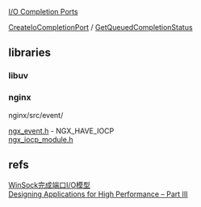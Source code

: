 [I/O Completion Ports](https://docs.microsoft.com/zh-cn/windows/desktop/FileIO/i-o-completion-ports)  

[CreateIoCompletionPort](https://docs.microsoft.com/zh-cn/windows/desktop/FileIO/createiocompletionport) / [GetQueuedCompletionStatus](https://msdn.microsoft.com/en-us/library/windows/desktop/aa364986(v=vs.85).aspx)  

## libraries

### libuv

### nginx

nginx/src/event/

[ngx_event.h](https://github.com/nginx/nginx/blob/master/src/event/ngx_event.h)  - NGX_HAVE_IOCP  
[ngx_iocp_module.h](https://github.com/nginx/nginx/blob/master/src/event/modules/ngx_iocp_module.h)  

## refs

[WinSock完成端口I/O模型](https://blog.csdn.net/phunxm/article/details/5085944)  
[Designing Applications for High Performance – Part III](https://blogs.technet.microsoft.com/winserverperformance/2008/06/25/designing-applications-for-high-performance-part-iii-2/)  
